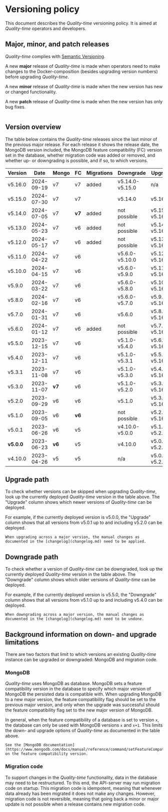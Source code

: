 # Versioning policy

This document describes the *Quality-time* versioning policy. It is aimed at *Quality-time* operators and developers.

## Major, minor, and patch releases

*Quality-time* complies with [Semantic Versioning](https://semver.org/spec/v2.0.0.html).

A new **major** release of *Quality-time* is made when operators need to make changes to the Docker-composition (besides upgrading version numbers) before upgrading *Quality-time*.

A new **minor** release of *Quality-time* is made when the new version has new or changed functionality.

A new **patch** release of *Quality-time* is made when the new version has only bug fixes.

```{index} MongoDB
```

## Version overview

The table below contains the *Quality-time* releases since the last minor of the previous major release. For each release it shows the release date, the MongoDB version included, the MongoDB feature compatibility (FC) version set in the database, whether migration code was added or removed, and whether up- or downgrading is possible, and if so, to which versions.

| Version    | Date         | Mongo  | FC     | Migrations | Downgrade       | Upgrade         |
|------------|--------------|--------|--------|------------|-----------------|-----------------|
| v5.16.0    | 2024-09-19   | v7     | v7     | added      | v5.14.0-v5.15.0 | n/a             |
| v5.15.0    | 2024-07-30   | v7     | v7     |            | v5.14.0         | v5.16.0         |
| v5.14.0    | 2024-07-05   | v7     | **v7** | added      | not possible    | v5.15.0-v5.16.0 |
| v5.13.0    | 2024-05-23   | v7     | v6     | added      | not possible    | v5.14.0-v5.16.0 |
| v5.12.0    | 2024-05-17   | v7     | v6     | added      | not possible    | v5.13.0-v5.16.0 |
| v5.11.0    | 2024-04-22   | v7     | v6     |            | v5.6.0-v5.10.0  | v5.12.0-v5.16.0 |
| v5.10.0    | 2024-04-15   | v7     | v6     |            | v5.6.0-v5.9.0   | v5.11.0-v5.16.0 |
| v5.9.0     | 2024-03-22   | v7     | v6     |            | v5.6.0-v5.8.0   | v5.10.0-v5.16.0 |
| v5.8.0     | 2024-02-16   | v7     | v6     |            | v5.6.0-v5.7.0   | v5.9.0-v5.16.0  |
| v5.7.0     | 2024-01-31   | v7     | v6     |            | v5.6.0          | v5.8.0-v5.16.0  |
| v5.6.0     | 2024-01-12   | v7     | v6     | added      | not possible    | v5.7.0-v5.16.0  |
| v5.5.0     | 2023-12-15   | v7     | v6     |            | v5.1.0-v5.4.0   | v5.6.0-v5.16.0  |
| v5.4.0     | 2023-12-11   | v7     | v6     |            | v5.1.0-v5.3.1   | v5.5.0-v5.16.0  |
| v5.3.1     | 2023-11-08   | v7     | v6     |            | v5.1.0-v5.3.0   | v5.4.0-v5.16.0  |
| v5.3.0     | 2023-11-07   | **v7** | v6     |            | v5.1.0-v5.2.0   | v5.3.1-v5.16.0  |
| v5.2.0     | 2023-09-29   | v6     | v6     |            | v5.1.0          | v5.3.0-v5.16.0  |
| v5.1.0     | 2023-09-05   | v6     | **v6** |            | not possible    | v5.2.0-v5.16.0  |
| v5.0.1     | 2023-06-26   | v6     | v5     |            | v4.10.0-v5.0.0  | v5.1.0-v5.2.0   |
| **v5.0.0** | 2023-06-23   | **v6** | v5     |            | v4.10.0         | v5.0.1-v5.2.0   |
| v4.10.0    | 2023-04-26   | v5     | v5     |            | n/a             | v5.0.0-v5.2.0   |

## Upgrade path

To check whether versions can be skipped when upgrading *Quality-time*, look up the currently deployed *Quality-time* version in the table above. The "Upgrade" column shows which newer versions of *Quality-time* can be deployed.

For example, if the currently deployed version is v5.0.0, the "Upgrade" column shows that all versions from v5.0.1 up to and including v5.2.0 can be deployed.

```{warning}
When upgrading across a major version, the manual changes as documented in the [changelog](changelog.md) need to be applied.
```

## Downgrade path

To check whether a version of *Quality-time* can be downgraded, look up the currently deployed *Quality-time* version in the table above. The "Downgrade" column shows which older versions of *Quality-time* can be deployed.

For example, if the currently deployed version is v5.5.0, the "Downgrade" column shows that all versions from v5.1.0 up to and including v5.4.0 can be deployed.

```{warning}
When downgrading across a major version, the manual changes as documented in the [changelog](changelog.md) need to be undone.
```

## Background information on down- and upgrade limitations

There are two factors that limit to which versions an existing *Quality-time* instance can be upgraded or downgraded: MongoDB and migration code.

### MongoDB

*Quality-time* uses MongoDB as database. MongoDB sets a feature compatibility version in the database to specify which major version of MongoDB the persisted data is compatible with. When upgrading MongoDB to a new major version, the feature compatibility flag should be set to the previous major version, and only when the upgrade was successful should the feature compatibility flag set to the new major version of MongoDB.

In general, when the feature compatibility of a database is set to version `x`, the database can only be used with MongoDB versions `x` and `x+1`. This limits the down- and upgrade options of *Quality-time* as documented in the table above.

```{seealso}
See the [MongoDB documentation](https://www.mongodb.com/docs/manual/reference/command/setFeatureCompatibilityVersion/) on the feature compatibility version.
```

### Migration code

To support changes in the *Quality-time* functionality, data in the database may need to be restructured. To this end, the API-server may run migration code on startup. This migration code is idempotent, meaning that whenever data already has been migrated it does not make any changes. However, migration code is not reversible, meaning that going back a minor or major update is not possible when a release contains new migration code.
